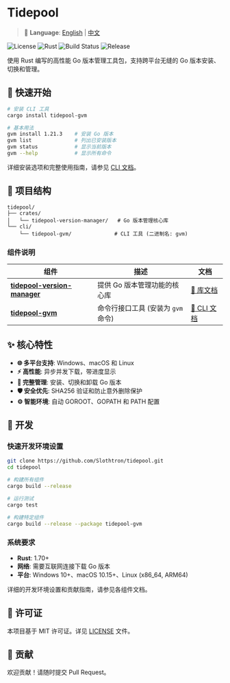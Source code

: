 # Tidepool

> 📖 **Language**: [English](README.md) | [中文](README.zh-CN.md)

![License](https://img.shields.io/badge/License-MIT-yellow.svg)
![Rust](https://img.shields.io/badge/Rust-1.70%2B-blue.svg)
![Build Status](https://github.com/Slothtron/tidepool/workflows/CI/badge.svg)
![Release](https://github.com/Slothtron/tidepool/workflows/Release/badge.svg)

使用 Rust 编写的高性能 Go 版本管理工具包，支持跨平台无缝的 Go 版本安装、切换和管理。

## 🚀 快速开始

```bash
# 安装 CLI 工具
cargo install tidepool-gvm

# 基本用法
gvm install 1.21.3    # 安装 Go 版本
gvm list              # 列出已安装版本
gvm status            # 显示当前版本
gvm --help            # 显示所有命令
```

详细安装选项和完整使用指南，请参见 [CLI 文档](cli/tidepool-gvm/README.zh-CN.md)。

## 📁 项目结构

```
tidepool/
├── crates/
│   └── tidepool-version-manager/   # Go 版本管理核心库
└── cli/
    └── tidepool-gvm/              # CLI 工具 (二进制名: gvm)
```

### 组件说明

| 组件 | 描述 | 文档 |
|------|------|------|
| **[tidepool-version-manager](crates/tidepool-version-manager/)** | 提供 Go 版本管理功能的核心库 | [📖 库文档](crates/tidepool-version-manager/README.zh-CN.md) |
| **[tidepool-gvm](cli/tidepool-gvm/)** | 命令行接口工具 (安装为 `gvm` 命令) | [📖 CLI 文档](cli/tidepool-gvm/README.zh-CN.md) |

## ✨ 核心特性

- **🌐 多平台支持**: Windows、macOS 和 Linux
- **⚡ 高性能**: 异步并发下载，带进度显示
- **🔧 完整管理**: 安装、切换和卸载 Go 版本  
- **🛡️ 安全优先**: SHA256 验证和防止意外删除保护
- **⚙️ 智能环境**: 自动 GOROOT、GOPATH 和 PATH 配置

## 🔧 开发

### 快速开发环境设置

```bash
git clone https://github.com/Slothtron/tidepool.git
cd tidepool

# 构建所有组件
cargo build --release

# 运行测试
cargo test

# 构建特定组件
cargo build --release --package tidepool-gvm
```

### 系统要求

- **Rust**: 1.70+
- **网络**: 需要互联网连接下载 Go 版本
- **平台**: Windows 10+、macOS 10.15+、Linux (x86_64, ARM64)

详细的开发环境设置和贡献指南，请参见各组件文档。

## 📄 许可证

本项目基于 MIT 许可证。详见 [LICENSE](LICENSE) 文件。

## 🤝 贡献

欢迎贡献！请随时提交 Pull Request。


